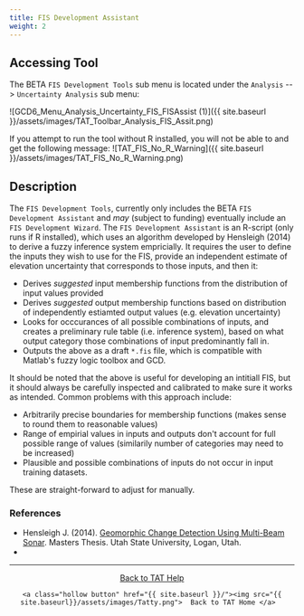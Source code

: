 ```yaml
---
title: FIS Development Assistant
weight: 2
---
```

## Accessing Tool

The BETA `FIS Development Tools` sub menu is located under the `Analysis` --> `Uncertainty Analysis` sub menu: 

![GCD6_Menu_Analysis_Uncertainty_FIS_FISAssist (1)]({{ site.baseurl }}/assets/images/TAT_Toolbar_Analysis_FIS_Assit.png) 

If you attempt to run the tool without R installed, you will not be able to and get the following message:
![TAT_FIS_No_R_Warning]({{ site.baseurl }}/assets/images/TAT_FIS_No_R_Warning.png)

## Description
The `FIS Development Tools`, currently only includes the BETA `FIS Development Assistant` and *may* (subject to funding) eventually include an `FIS Development Wizard`. The `FIS Development Assistant` is an R-script (only runs if R installed), which uses an algorithm developed by Hensleigh (2014) to derive a fuzzy inference system empricially. It requires the user to define the inputs they wish to use for the FIS, provide an independent estimate of elevation uncertainty that corresponds to those inputs, and then it:
- Derives *suggested* input membership functions from the distribution of input values provided
- Derives *suggested* output membership functions based on distribution of independently estiamted output values (e.g. elevation uncertainty)
- Looks for occcurances of all possible combinations of inputs, and creates a preliminary rule table (i.e. inference system), based on what output category those combinations of input predominantly fall in. 
- Outputs the above as a draft `*.fis` file, which is compatible with Matlab's fuzzy logic toolbox and GCD.

It should be noted that the above is useful for developing an intitiall FIS, but it should always be carefully inspected and calibrated to make sure it works as intended. Common problems with this approach include:
- Arbitrarily precise boundaries for membership functions (makes sense to round them to reasonable values)
- Range of empirial values in inputs and outputs don't account for full possible range of values (similarily number of categories may need to be increased)
- Plausible and possible combinations of inputs do not occur in input training datasets. 

These are straight-forward to adjust for manually. 

### References 

- Hensleigh J. (2014). [Geomorphic Change Detection Using Multi-Beam Sonar](https://digitalcommons.usu.edu/gradreports/376/). Masters Thesis. Utah State University, Logan, Utah. 
- 
------
<div align="center">
	<a class="hollow button" href="{{ site.baseurl }}/Help"><i class="fa fa-chevron-circle-left"></i>  Back to TAT Help </a>  

	<a class="hollow button" href="{{ site.baseurl }}/"><img src="{{ site.baseurl}}/assets/images/Tatty.png">  Back to TAT Home </a>  
</div>